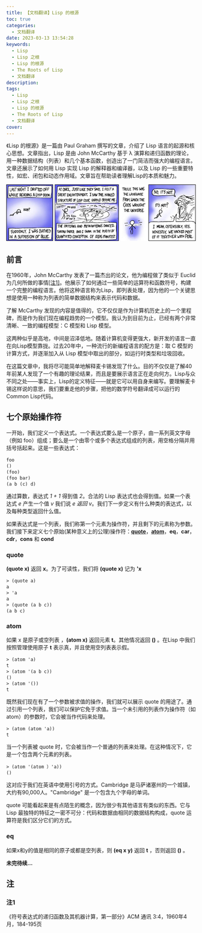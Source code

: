 ```yaml
---
title: 【文档翻译】Lisp 的根源
toc: true
categories:
  - 文档翻译
date: 2023-03-13 13:54:28
keywords: 
  - Lisp 
  - Lisp 之根
  - Lisp 的根源
  - The Roots of Lisp
  - 文档翻译
description:
tags: 
  - Lisp 
  - Lisp 之根
  - Lisp 的根源
  - The Roots of Lisp
  - 文档翻译
cover:
---
```


《Lisp 的根源》是一篇由 Paul Graham 撰写的文章，介绍了 Lisp 语言的起源和核心思想。文章指出，Lisp 是由 John McCarthy 基于 λ 演算和递归函数的理论，用一种数据结构（列表）和几个基本函数，创造出了一门简洁而强大的编程语言。文章还展示了如何用 Lisp 实现 Lisp 的解释器和编译器，以及 Lisp 的一些重要特性，如宏、闭包和动态作用域。文章旨在帮助读者理解Lisp的本质和魅力。

![Lisp 漫画](%E3%80%90%E6%96%87%E6%A1%A3%E7%BF%BB%E8%AF%91%E3%80%91Lisp%20%E7%9A%84%E6%A0%B9%E6%BA%90/Lisp%E7%9A%84%E6%A0%B9%E6%BA%90.jpg)

<!-- more -->

## 前言

在1960年，John McCarthy 发表了一篇杰出的论文，他为编程做了类似于 Euclid 为几何所做的事情[[注1]](#注1)。他展示了如何通过一些简单的运算符和函数符号，构建一个完整的编程语言。他将这种语言称为Lisp，即列表处理，因为他的一个关键思想是使用一种称为列表的简单数据结构来表示代码和数据。

了解 McCarthy 发现的内容是值得的，它不仅仅是作为计算机历史上的一个里程碑，而是作为我们现在编程趋势的一个模型。我认为到目前为止，已经有两个非常清晰、一致的编程模型：C 模型和 Lisp 模型。

这两种似乎是高地，中间是沼泽低地。随着计算机变得更强大，新开发的语言一直在向Lisp模型靠拢。过去20年中，一种流行的新编程语言的配方是：取 C 模型的计算方式，并逐渐加入从 Lisp 模型中取出的部分，如运行时类型和垃圾回收。

在这篇文章中，我将尽可能简单地解释麦卡锡发现了什么。目的不仅仅是了解40年前某人发现了一个有趣的理论结果，而且是要展示语言正在走向何方。Lisp与众不同之处——事实上，Lisp的定义特征——就是它可以用自身来编写。要理解麦卡锡这样说的意思，我们要重走他的步骤，把他的数学符号翻译成可以运行的Common Lisp代码。

## 七个原始操作符

一开始，我们定义一个表达式。一个表达式要么是一个原子，由一系列英文字母（例如 foo）组成；要么是一个由零个或多个表达式组成的列表，用空格分隔并用括号括起来。这是一些表达式：

``` text
foo
()
(foo)
(foo bar)
(a b (c) d)
```

通过算数，表达式 *1 + 1* 得到值 *2*。合法的 Lisp 表达式也会得到值。如果一个表达式 *e* 产生一个值 *v* 我们说 *e 返回 v*。我们下一步定义有什么种类的表达式，以及每种类型返回什么值。

如果表达式是一个列表，我们称第一个元素为操作符，并且剩下的元素称为参数。我们接下来定义七个原始(某种意义上的公理)操作符：[**quote**](#quote)，[**atom**](#atom)，**eq**，**car**，**cdr**，**cons** 和 **cond**

### quote

**(quote x)** 返回 **x**。为了可读性，我们将 **(quote x)** 记为 **'x**

``` repl
> (quote a)
a
> 'a
a
> (quote (a b c))
(a b c)
```

### atom

如果 x 是原子或空列表 ，**(atom x)** 返回元素 **t**。其他情况返回 **()** 。在Lisp 中我们按照管理使用原子 **t** 表示真，并且使用空列表表示假。

``` repl
> (atom 'a)
t
> (atom '(a b c))
()
> (atom '())
t
```

既然我们现在有了一个参数被求值的操作，我们就可以展示 quote 的用途了。通过引用一个列表，我们可以保护它免于求值。当一个未引用的列表作为操作符（如 atom）的参数时，它会被当作代码来处理。

``` repl
> (atom (atom 'a))
t
```

当一个列表被 quote 时，它会被当作一个普通的列表来处理。在这种情况下，它是一个包含两个元素的列表。

``` repl
> (atom '(atom ）'a))
()
```

这对应于我们在英语中使用引号的方式。Cambridge 是马萨诸塞州的一个城镇，大约有90,000人。"Cambridge" 是一个包含九个字母的单词。

quote 可能看起来是有点陌生的概念，因为很少有其他语言有类似的东西。它与 Lisp 最独特的特征之一密不可分：代码和数据由相同的数据结构构成，quote 运算符是我们区分它们的方式。

### eq

如果x和y的值是相同的原子或都是空列表，则 **(eq x y)** 返回 **t** ，否则返回 **()** 。

**未完待续...**

## 注

### 注1

《符号表达式的递归函数及其机器计算，第一部分》ACM 通讯 3:4，1960年4月，184-195页
